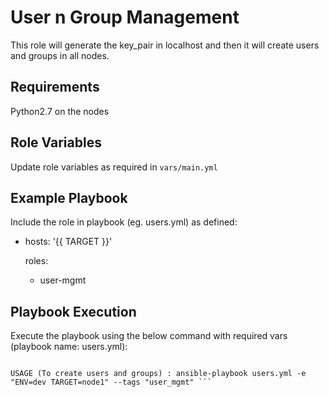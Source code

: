 
User n Group Management
=========

This role will generate the key_pair in localhost and then it will create users and groups in all nodes.

Requirements
------------

Python2.7 on the nodes

Role Variables
--------------

Update role variables as required in `vars/main.yml`

Example Playbook
----------------

Include the role in playbook (eg. users.yml) as defined:

- hosts: '{{ TARGET }}'

  roles:
  - user-mgmt

Playbook Execution
----------------

Execute the playbook using the below command with required vars (playbook name: users.yml):

 ``` USAGE (To generate key_pair) : ansible-playbook users.yml -e "ENV=dev TARGET=localhost" --tags "key_mgmt" 
 
 USAGE (To create users and groups) : ansible-playbook users.yml -e "ENV=dev TARGET=node1" --tags "user_mgmt" ```
